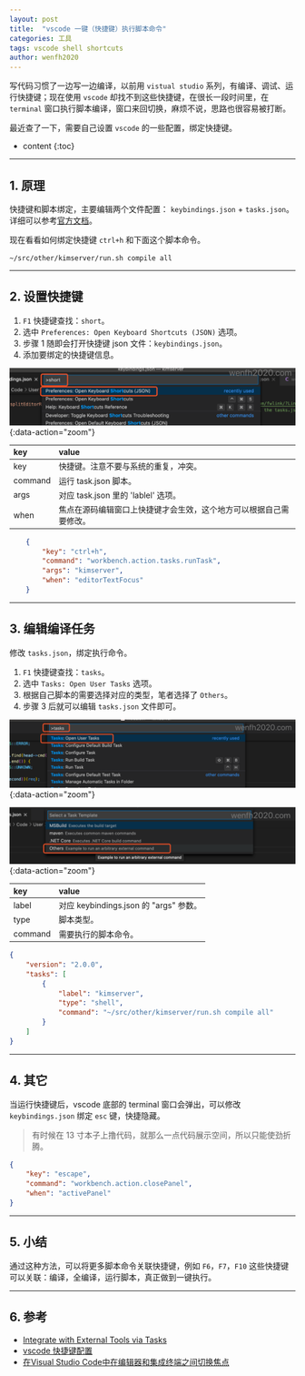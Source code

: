 ```yaml
---
layout: post
title:  "vscode 一键（快捷键）执行脚本命令"
categories: 工具
tags: vscode shell shortcuts
author: wenfh2020
---
```


写代码习惯了一边写一边编译，以前用 `vistual studio` 系列，有编译、调试、运行快捷键；现在使用 `vscode` 却找不到这些快捷键，在很长一段时间里，在 `terminal` 窗口执行脚本编译，窗口来回切换，麻烦不说，思路也很容易被打断。

最近查了一下，需要自己设置 `vscode` 的一些配置，绑定快捷键。




* content
{:toc}

---

## 1. 原理

快捷键和脚本绑定，主要编辑两个文件配置： `keybindings.json` + `tasks.json`。详细可以参考[官方文档](https://code.visualstudio.com/docs/editor/tasks#_binding-keyboard-shortcuts-to-tasks)。

现在看看如何绑定快捷键 `ctrl+h` 和下面这个脚本命令。

```shell
~/src/other/kimserver/run.sh compile all
```

---

## 2. 设置快捷键

1. `F1` 快捷键查找：`short`。
2. 选中 `Preferences: Open Keyboard Shortcuts (JSON)` 选项。
3. 步骤 1 随即会打开快捷键 json 文件：`keybindings.json`。
4. 添加要绑定的快捷键信息。

![快捷键设置](/images/2020-10-24-17-25-43.png){:data-action="zoom"}

| key     | value                                                              |
| :------ | :----------------------------------------------------------------- |
| key     | 快捷键。注意不要与系统的重复，冲突。                               |
| command | 运行 task.json 脚本。                                              |
| args    | 对应 task.json 里的 'lablel' 选项。                                |
| when    | 焦点在源码编辑窗口上快捷键才会生效，这个地方可以根据自己需要修改。 |

```json
    {
        "key": "ctrl+h",
        "command": "workbench.action.tasks.runTask",
        "args": "kimserver",
        "when": "editorTextFocus"
    }
```

---

## 3. 编辑编译任务

修改 `tasks.json`，绑定执行命令。

1. `F1` 快捷键查找：`tasks`。
2. 选中 `Tasks: Open User Tasks` 选项。
3. 根据自己脚本的需要选择对应的类型，笔者选择了 `Others`。
4. 步骤 3 后就可以编辑 `tasks.json` 文件即可。

![编辑 tasks.json](/images/2020-10-24-17-55-14.png){:data-action="zoom"}

![编辑 tasks.json](/images/2020-10-24-17-57-16.png){:data-action="zoom"}

| key     | value                                  |
| :------ | :------------------------------------- |
| label   | 对应 keybindings.json 的 "args" 参数。 |
| type    | 脚本类型。                             |
| command | 需要执行的脚本命令。                   |

```json
{
    "version": "2.0.0",
    "tasks": [
        {
            "label": "kimserver",
            "type": "shell",
            "command": "~/src/other/kimserver/run.sh compile all"
        }
    ]
}
```

---

## 4. 其它

当运行快捷键后，vscode 底部的 terminal 窗口会弹出，可以修改 `keybindings.json` 绑定 `esc` 键，快捷隐藏。

> 有时候在 13 寸本子上撸代码，就那么一点代码展示空间，所以只能使劲折腾。

``` json
{
    "key": "escape",
    "command": "workbench.action.closePanel",
    "when": "activePanel"
}
```

---

## 5. 小结

通过这种方法，可以将更多脚本命令关联快捷键，例如 `F6`，`F7`，`F10` 这些快捷键可以关联：编译，全编译，运行脚本，真正做到一键执行。

---

## 6. 参考

* [Integrate with External Tools via Tasks](https://code.visualstudio.com/docs/editor/tasks#_binding-keyboard-shortcuts-to-tasks)
* [vscode 快捷键配置](https://www.cnblogs.com/JohnRain/p/10361940.html)
* [在Visual Studio Code中在编辑器和集成终端之间切换焦点](https://blog.csdn.net/CHCH998/article/details/106451078)
